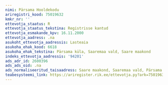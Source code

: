 ```yaml
---
nimi: Pärsama Hooldekodu
ariregistri_kood: 75019632
kmkr_nr: ''
ettevotja_staatus: R
ettevotja_staatus_tekstina: Registrisse kantud
ettevotja_esmakande_kpv: 16.11.2000
ettevotja_aadress: .na
asukoht_ettevotja_aadressis: Lasteaia
asukoha_ehak_kood: 6618
asukoha_ehak_tekstina: Pärsama küla, Saaremaa vald, Saare maakond
indeks_ettevotja_aadressis: '94201'
ads_adr_id: 2600396
ads_ads_oid: .na
ads_normaliseeritud_taisaadress: Saare maakond, Saaremaa vald, Pärsama küla, Lasteaia
teabesysteemi_link: https://ariregister.rik.ee/ettevotja.py?ark=75019632&ref=rekvisiidid
---
```

